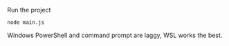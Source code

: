 Run the project
```
node main.js
```

Windows PowerShell and command prompt are laggy, WSL works the best.
